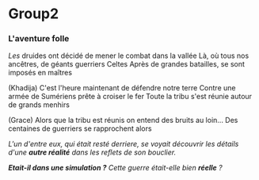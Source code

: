 # Group2

###  L'aventure folle 

*Les* druides ont décidé de mener le combat dans la vallée
Là, où tous nos ancêtres, de géants guerriers Celtes
Après de grandes batailles, se sont imposés en maîtres

(Khadija)
C'est l'heure maintenant de défendre notre terre
Contre une armée de Sumériens prête à croiser le fer
Toute la tribu s'est réunie autour de grands menhirs


(Grace) Alors que la tribu est réunis
on entend des bruits au loin...
Des centaines de guerriers se rapprochent alors


*L'un d'entre eux, qui était resté derriere, se voyait découvrir les détails d'une __autre réalité__ dans les reflets de son bouclier.*

*__Etait-il dans une simulation ?__ Cette guerre était-elle bien __réelle__ ?*






